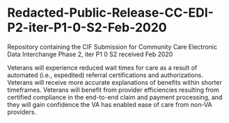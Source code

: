 # Redacted-Public-Release-CC-EDI-P2-iter-P1-0-S2-Feb-2020
Repository containing the CIF Submission for Community Care Electronic Data Interchange Phase 2, iter P1 0 S2 received Feb 2020

Veterans will experience reduced wait times for care as a result of automated (i.e., expedited) referral certifications and authorizations. Veterans will receive more accurate explanations of benefits within shorter timeframes. Veterans will benefit from provider efficiencies resulting from certified compliance in the end-to-end claim and payment processing, and they will gain confidence the VA has enabled ease of care from non-VA providers. 